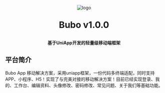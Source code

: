 <p align="center">
	<img alt="logo" src="">
</p>
<h1 align="center" style="margin: 30px 0 30px; font-weight: bold;">Bubo v1.0.0</h1>
<h4 align="center">基于UniApp开发的轻量级移动端框架</h4>
<p align="center">

## 平台简介

Bubo App 移动解决方案，采用uniapp框架，一份代码多终端适配，同时支持APP、小程序、H5！实现了与完美对接的移动解决方案！目前已经实现登录、我的、工作台、编辑资料、头像修改、密码修改、常见问题、关于我们等基础功能。

